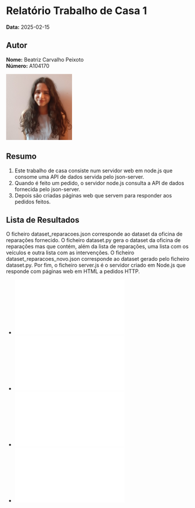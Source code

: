 # Relatório Trabalho de Casa 1

**Data:** 2025-02-15

## Autor

**Nome:** Beatriz Carvalho Peixoto  
**Número:** A104170  

![Fotografia de identificação](../foto_identificacao.png)

## Resumo
1. Este trabalho de casa consiste num servidor web em node.js que consome uma API de dados servida pelo json-server.
2. Quando é feito um pedido, o servidor node.js consulta a API de dados fornecida pelo json-server.
3. Depois são criadas páginas web que servem para responder aos pedidos feitos.


## Lista de Resultados
O ficheiro dataset_reparacoes.json corresponde ao dataset da oficina de reparações fornecido.
O ficheiro dataset.py gera o dataset da oficina de reparações mas que contém, além da lista de reparações, 
uma lista com os veículos e outra lista com as intervenções.
O ficheiro dataset_reparacoes_novo.json corresponde ao dataset gerado pelo ficheiro dataset.py.
Por fim, o ficheiro server.js é o servidor criado em Node.js que responde com páginas web em HTML a pedidos HTTP.
- ![Ficheiro dataset dado](dataset_reparacoes.json)
- ![Ficheiro gera o dataset](dataset.py)
- ![Ficheiro novo dataset](dataset_reparacoes_novo.json)
- ![Servidor (server.js)](server.js)